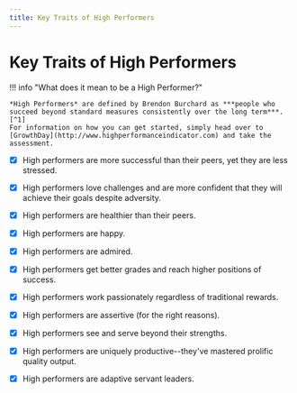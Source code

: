 ```yaml
---
title: Key Traits of High Performers
---
```


# Key Traits of High Performers

!!! info "What does it mean to be a High Performer?"

    *High Performers* are defined by Brendon Burchard as ***people who succeed beyond standard measures consistently over the long term***.[^1]  
    For information on how you can get started, simply head over to [GrowthDay](http://www.highperformanceindicator.com) and take the assessment.

- [x] High performers are more successful than their peers, yet they are less stressed.
- [x] High performers love challenges and are more confident that they will achieve their goals despite adversity.  
- [x] High performers are healthier than their peers.  
- [x] High performers are happy.  
- [x] High performers are admired.  
- [x] High performers get better grades and reach higher positions of success.  
- [x] High performers work passionately regardless of traditional rewards.  
- [x] High performers are assertive (for the right reasons).  
- [x] High performers see and serve beyond their strengths.  
- [x] High performers are uniquely productive--they've mastered prolific quality output.  
- [x] High performers are adaptive servant leaders.  


[^1]: Burchard, B. (2017). *High performance habits: how extraordinary people become that way.* USA: Hay House Inc.
